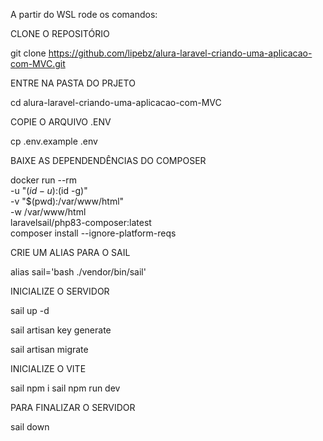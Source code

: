 A partir do WSL rode os comandos:

CLONE O REPOSITÓRIO

git clone https://github.com/lipebz/alura-laravel-criando-uma-aplicacao-com-MVC.git

ENTRE NA PASTA DO PRJETO

cd alura-laravel-criando-uma-aplicacao-com-MVC

COPIE O ARQUIVO .ENV

cp .env.example .env

BAIXE AS DEPENDENDÊNCIAS DO COMPOSER

docker run --rm \
    -u "$(id -u):$(id -g)" \
    -v "$(pwd):/var/www/html" \
    -w /var/www/html \
    laravelsail/php83-composer:latest \
    composer install --ignore-platform-reqs

CRIE UM ALIAS PARA O SAIL

alias sail='bash ./vendor/bin/sail'

INICIALIZE O SERVIDOR

sail up -d

sail artisan key generate

sail artisan migrate

INICIALIZE O VITE

sail npm i
sail npm run dev


PARA FINALIZAR O SERVIDOR

sail down